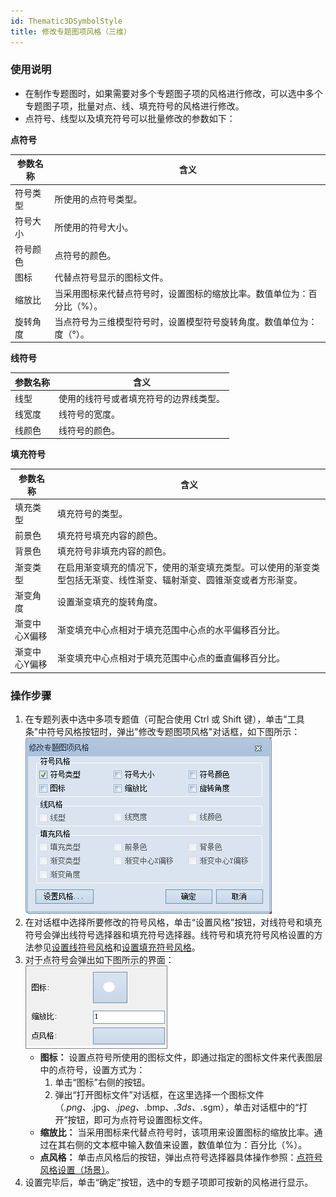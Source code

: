```yaml
---
id: Thematic3DSymbolStyle
title: 修改专题图项风格（三维）
---
```

###  使用说明

  * 在制作专题图时，如果需要对多个专题图子项的风格进行修改，可以选中多个专题图子项，批量对点、线、填充符号的风格进行修改。
  * 点符号、线型以及填充符号可以批量修改的参数如下： 

**点符号**

**参数名称** | **含义**  
---|---  
符号类型 | 所使用的点符号类型。  
符号大小 | 所使用的符号大小。  
符号颜色 | 点符号的颜色。  
图标 | 代替点符号显示的图标文件。  
缩放比 | 当采用图标来代替点符号时，设置图标的缩放比率。数值单位为：百分比（%）。  
旋转角度 | 当点符号为三维模型符号时，设置模型符号旋转角度。数值单位为：度（°）。  
  
**线符号**

**参数名称** | **含义**  
---|---  
线型 | 使用的线符号或者填充符号的边界线类型。  
线宽度 | 线符号的宽度。  
线颜色 | 线符号的颜色。  
  
**填充符号**

**参数名称** | **含义**  
---|---  
填充类型 | 填充符号的类型。  
前景色 | 填充符号填充内容的颜色。  
背景色 | 填充符号非填充内容的颜色。  
渐变类型 | 在启用渐变填充的情况下，使用的渐变填充类型。可以使用的渐变类型包括无渐变、线性渐变、辐射渐变、圆锥渐变或者方形渐变。  
渐变角度 | 设置渐变填充的旋转角度。  
渐变中心X偏移 | 渐变填充中心点相对于填充范围中心点的水平偏移百分比。  
渐变中心Y偏移 | 渐变填充中心点相对于填充范围中心点的垂直偏移百分比。  

###  操作步骤

  1. 在专题列表中选中多项专题值（可配合使用 Ctrl 或 Shift 键），单击"工具条"中符号风格按钮时，弹出"修改专题图项风格"对话框，如下图所示：  
![](img/3DSym.png)   
  2. 在对话框中选择所要修改的符号风格，单击“设置风格”按钮，对线符号和填充符号会弹出线符号选择器和填充符号选择器。线符号和填充符号风格设置的方法参见[设置线符号风格](../../Visualization/LayerStyle/LineSymStyle  )和[设置填充符号风格](../../Visualization/LayerStyle/FillSymStyle  )。
  3. 对于点符号会弹出如下图所示的界面：  
![](img/Point3DSym.png)    
       * **图标：** 设置点符号所使用的图标文件，即通过指定的图标文件来代表图层中的点符号，设置方式为：
         1. 单击“图标”右侧的按钮。
         2. 弹出“打开图标文件”对话框，在这里选择一个图标文件（*.png、*.jpg、*.jpeg、*.bmp、*.3ds、*.sgm），单击对话框中的“打开”按钮，即可为点符号设置图标文件。
       * **缩放比：** 当采用图标来代替点符号时，该项用来设置图标的缩放比率。通过在其右侧的文本框中输入数值来设置，数值单位为：百分比（%）。
       * **点风格：** 单击点风格后的按钮，弹出点符号选择器具体操作参照：[点符号风格设置（场景）](../../Visualization/LayerStyle/Scene_PointSymStyle)。
  4. 设置完毕后，单击“确定”按钮，选中的专题子项即可按新的风格进行显示。

 

